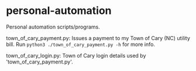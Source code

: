 # personal-automation
Personal automation scripts/programs.

town_of_cary_payment.py:
Issues a payment to my Town of Cary (NC) utility bill.
Run `python3 ./town_of_cary_payment.py -h` for more info.

town_of_cary_login.py:
Town of Cary login details used by 'town_of_cary_payment.py'.
